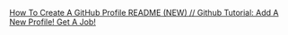 [How To Create A GitHub Profile README (NEW) // Github Tutorial: Add A New Profile! Get A Job!](https://www.youtube.com/watch?v=Y1z7_GfEPiE)
